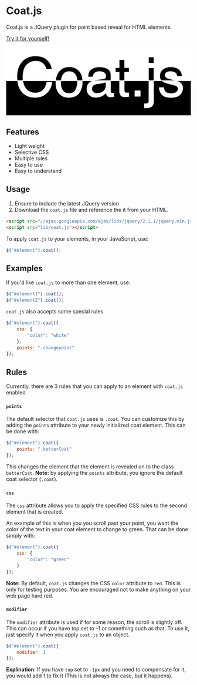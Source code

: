 Coat.js
=======

Coat.js is a JQuery plugin for point based reveal for HTML elements.

[Try it for yourself!](http://exphat.github.io/coat.js)

![a Coat.js example](https://raw.githubusercontent.com/ExPHAT/coat.js/master/coat.jpg)

Features
--------

- Light weight
- Selective CSS
- Multiple rules
- Easy to use
- Easy to understand


Usage
-----

1. Ensure to include the latest JQuery version
2. Download the `coat.js` file and reference the it from your HTML.

```html
<script src="//ajax.googleapis.com/ajax/libs/jquery/2.1.1/jquery.min.js"></script>
<script src="lib/coat.js"></script>
```


To apply `coat.js` to your elements, in your JavaScript, use:
```javascript
$("#element").coat();
```

Examples
--------

If you'd like `coat.js` to more than one element, use:
```javascript
$("#element1").coat();
$("#element2").coat();
```

`coat.js` also accepts some special rules
```javascript
$("#element").coat({
	css: {
		"color": "white"
	},
	points: ".changepoint"
});
```

Rules
-----

Currently, there are 3 rules that you can apply to an element with `coat.js` enabled

#### `points`
The default selector that `coat.js` uses is `.coat`. You can customize this by adding the `points` attribute to your newly initialized coat element. This can be done with:
```javascript
$("#element").coat({
	points: ".betterCoat"
});
```
This changes the element that the element is revealed on to the class `betterCoat`.
**Note:** by applying the `points` attribute, you ignore the default coat selector (`.coat`).

#### `css`
The `css` attribute allows you to apply the specified CSS rules to the second element that is created.

An example of this is when you you scroll past your point, you want the color of the text in your coat element to change to green. That can be done simply with:
```javascript
$("#element").coat({
	css: {
		"color": "green"
	}
});
```
**Note:** By default, `coat.js` changes the CSS `color` attribute to `red`. This is only for testing purposes. You are encouraged not to make anything on your web page hard red.

#### `modifier`
The `modifier` attribute is used if for some reason, the scroll is slightly off. This can occur if you have top set to -1 or something such as that. To use it, just specify it when you apply `coat.js` to an object.
```javascript
$("#element").coat({
	modifier: 1
});
```
**Explination**: If you have `top` set to `-1px` and you need to compensate for it, you would add 1 to fix it (This is not always the case, but it happens).
